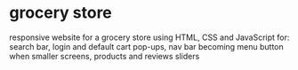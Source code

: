 # grocery store
 responsive website for a grocery store using HTML, CSS and JavaScript for: search bar, login and default cart pop-ups, nav bar becoming menu button when smaller screens, products and reviews sliders
